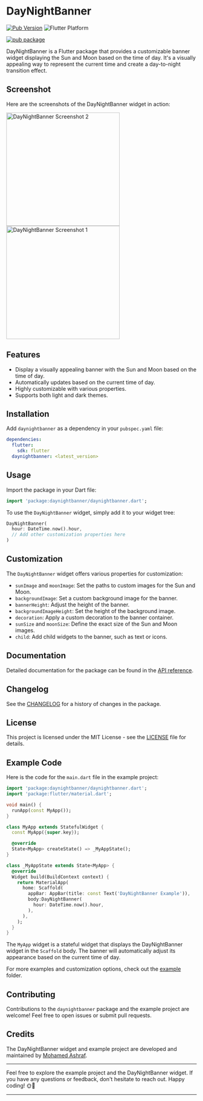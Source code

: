 # DayNightBanner

[![Pub Version](https://img.shields.io/pub/v/gradient_icon.svg)](https://pub.dev/packages/gradient_icon)
![Flutter Platform](https://img.shields.io/badge/platform-flutter-yellow)

[![pub package](https://img.shields.io/pub/v/daynightbanner.svg)](https://pub.dev/packages/daynightbanner)

DayNightBanner is a Flutter package that provides a customizable banner widget displaying the Sun and Moon based on the time of day. It's a visually appealing way to represent the current time and create a day-to-night transition effect.

## Screenshot

Here are the screenshots of the DayNightBanner widget in action:

<img src="https://github.com/MohamedAshraf701/daynightbanner/assets/92545354/71bdbb66-91ee-4589-9a4d-7eeb0c880bba" width="300" alt="DayNightBanner Screenshot 2">
<img src="https://github.com/MohamedAshraf701/daynightbanner/assets/92545354/56b8e1ca-d97c-44ff-87ce-9f5723afc6b6" width="300" alt="DayNightBanner Screenshot 1">

## Features

- Display a visually appealing banner with the Sun and Moon based on the time of day.
- Automatically updates based on the current time of day.
- Highly customizable with various properties.
- Supports both light and dark themes.

## Installation

Add `daynightbanner` as a dependency in your `pubspec.yaml` file:

```yaml
dependencies:
  flutter:
    sdk: flutter
  daynightbanner: <latest_version>
```

## Usage

Import the package in your Dart file:

```dart
import 'package:daynightbanner/daynightbanner.dart';
```

To use the `DayNightBanner` widget, simply add it to your widget tree:

```dart
DayNightBanner(
  hour: DateTime.now().hour,
  // Add other customization properties here
)
```

## Customization

The `DayNightBanner` widget offers various properties for customization:

- `sunImage` and `moonImage`: Set the paths to custom images for the Sun and Moon.
- `backgroundImage`: Set a custom background image for the banner.
- `bannerHeight`: Adjust the height of the banner.
- `backgroundImageHeight`: Set the height of the background image.
- `decoration`: Apply a custom decoration to the banner container.
- `sunSize` and `moonSize`: Define the exact size of the Sun and Moon images.
- `child`: Add child widgets to the banner, such as text or icons.

## Documentation

Detailed documentation for the package can be found in the [API reference](https://pub.dev/documentation/daynightbanner/latest/daynightbanner/daynightbanner-library.html).

## Changelog

See the [CHANGELOG](https://github.com/MohamedAshraf701/daynightbanner/blob/main/CHANGELOG.md) for a history of changes in the package.

## License

This project is licensed under the MIT License - see the [LICENSE](https://zaid.digital) file for details.

## Example Code

Here is the code for the `main.dart` file in the example project:

```dart
import 'package:daynightbanner/daynightbanner.dart';
import 'package:flutter/material.dart';

void main() {
  runApp(const MyApp());
}

class MyApp extends StatefulWidget {
  const MyApp({super.key});

  @override
  State<MyApp> createState() => _MyAppState();
}

class _MyAppState extends State<MyApp> {
  @override
  Widget build(BuildContext context) {
    return MaterialApp(
      home: Scaffold(
        appBar: AppBar(title: const Text('DayNightBanner Example')),
        body:DayNightBanner(
          hour: DateTime.now().hour,
        ),
      ),
    );
  }
}
```

The `MyApp` widget is a stateful widget that displays the DayNightBanner widget in the `Scaffold` body. The banner will automatically adjust its appearance based on the current time of day.

For more examples and customization options, check out the [example](https://github.com/MohamedAshraf701/daynightbanner/tree/main/example) folder.

## Contributing

Contributions to the `daynightbanner` package and the example project are welcome! Feel free to open issues or submit pull requests.

## Credits

The DayNightBanner widget and example project are developed and maintained by [Mohamed Ashraf](https://github.com/MohamedAshraf701).

---

Feel free to explore the example project and the DayNightBanner widget. If you have any questions or feedback, don't hesitate to reach out. Happy coding! 🌞🌙

---
